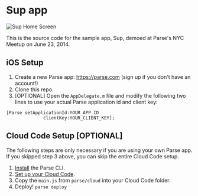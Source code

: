 # Sup app #

![Sup Home Screen](http://sup.parseapp.com/SupScreen.png)

This is the source code for the sample app, Sup, demoed at Parse's NYC Meetup on June 23, 2014.

## iOS Setup ##

1. Create a new Parse app: https://parse.com (sign up if you don't have an account!)
2. Clone this repo.
3. [OPTIONAL] Open the `AppDelegate.m` file and modify the following two lines to use your actual Parse application id and client key:

```
[Parse setApplicationId:YOUR_APP_ID
              clientKey:YOUR_CLIENT_KEY];
```


## Cloud Code Setup [OPTIONAL] ##

The following steps are only necessary if you are using your own Parse app. If you skipped step 3 above, you can skip the entire Cloud Code setup.

1. [Install](https://parse.com/docs/cloud_code_guide#started-installing) the Parse CLI.
2. [Set up your Cloud Code](https://parse.com/docs/cloud_code_guide#started-setup).
3. Copy the `main.js` from `parse/cloud` into your Cloud Code folder.
4. Deploy! `parse deploy`

